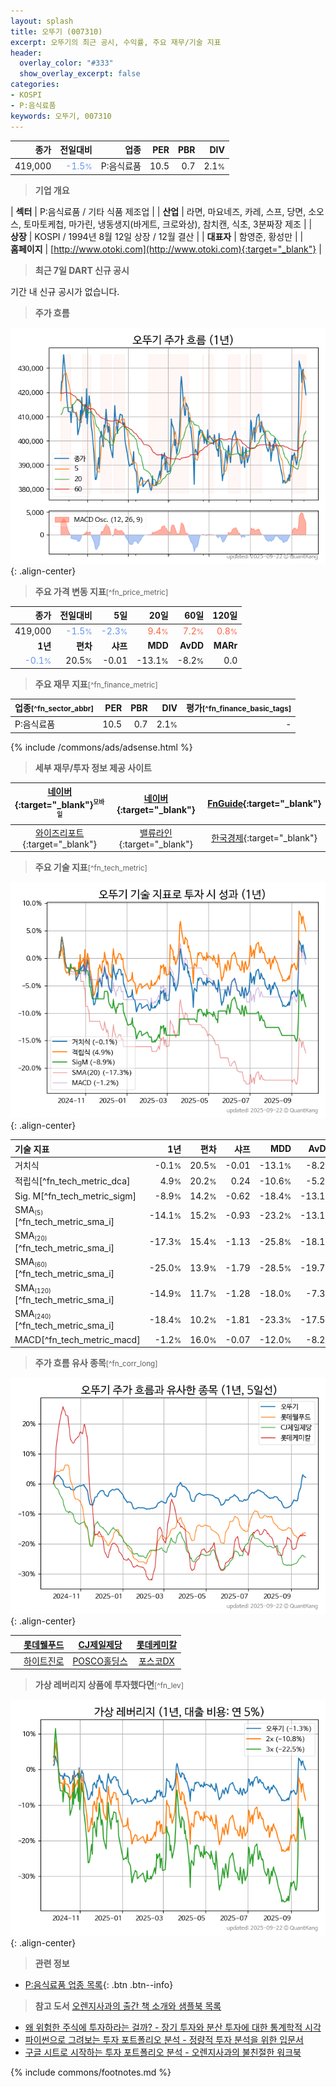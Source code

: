 ```yaml
---
layout: splash
title: 오뚜기 (007310)
excerpt: 오뚜기의 최근 공시, 수익률, 주요 재무/기술 지표
header:
  overlay_color: "#333"
  show_overlay_excerpt: false
categories:
- KOSPI
- P:음식료품
keywords: 오뚜기, 007310
---
```


| **종가** | **전일대비** | **업종** | **PER** | **PBR** | **DIV** |
| -------: | -----------: | -------: | ------: | ------: | ------: |
| 419,000 | <span style="color: cornflowerblue">-1.5<small>%</small></span> | P:음식료품 | 10.5 | 0.7 | 2.1<small>%</small> |

<!-- more -->


> **기업 개요**<a id="company"></a>

| <span style="white-space:nowrap;">**섹터**</span> | P:음식료품 / 기타 식품 제조업 |
| <span style="white-space:nowrap;">**산업**</span> | 라면, 마요네즈, 카레, 스프, 당면, 소오스, 토마토케첩, 마가린, 냉동생지(바게트, 크로와상), 참치캔, 식초, 3분짜장 제조 |
| <span style="white-space:nowrap;">**상장**</span> | KOSPI / 1994년 8월 12일 상장 / 12월 결산 |
| <span style="white-space:nowrap;">**대표자**</span> | 함영준, 황성만 |
| <span style="white-space:nowrap;">**홈페이지**</span> | [http://www.otoki.com](http://www.otoki.com){:target="_blank"} |


> **최근 7일 DART 신규 공시**<a id="dart"></a>

기간 내 신규 공시가 없습니다.


> **주가 흐름**<a id="price"></a>

![007310](/stock/images/007310.png){: .align-center}


> **주요 가격 변동 지표**<small>[^fn_price_metric]</small>

| **종가** | **전일대비** | **5일** | **20일** | **60일** | **120일** |
| -------: | -----------: | ------: | -------: | -------: | --------: |
| 419,000 | <span style="color: cornflowerblue">-1.5<small>%</small></span> | <span style="color: cornflowerblue">-2.3<small>%</small></span> | <span style="color: tomato">9.4<small>%</small></span> | <span style="color: tomato">7.2<small>%</small></span> | <span style="color: tomato">0.8<small>%</small></span> |
| **1년** | **편차** | **샤프** | **MDD** | **AvDD** | **MARr** |
| <span style="color: cornflowerblue">-0.1<small>%</small></span> | 20.5<small>%</small> | -0.01 | -13.1<small>%</small> | -8.2<small>%</small> | 0.0 |


> **주요 재무 지표**<small>[^fn_finance_metric]</small>

| **업종**<small>[^fn_sector_abbr]</small> | **PER** | **PBR** | **DIV** | **평가**<small>[^fn_finance_basic_tags]</small> |
| :--------------------------------------- | ------: | ------: | ------: | ----------------------------------------------: |
| P:음식료품 | 10.5 | 0.7 | 2.1<small>%</small> | - |



{% include /commons/ads/adsense.html %}

> **세부 재무/투자 정보 제공 사이트**

| [네이버](https://m.stock.naver.com/domestic/stock/007310/finance/summary){:target="_blank"}<sup><small>모바일</small></sup> | [네이버](https://finance.naver.com/item/coinfo.naver?code=007310){:target="_blank"} | [FnGuide](https://comp.fnguide.com/SVO2/ASP/SVD_Invest.asp?gicode=A007310&MenuYn=Y){:target="_blank"} |
| :---: | :---: | :---: |
| [와이즈리포트](https://comp.wisereport.co.kr/company/c1040001.aspx?cmp_cd=007310){:target="_blank"} | [밸류라인](https://www.valueline.co.kr/finance/summary/007310){:target="_blank"} | [한국경제](https://markets.hankyung.com/stock/007310/financial-summary){:target="_blank"} |


> **주요 기술 지표**<small>[^fn_tech_metric]</small>


![007310](/stock/images/007310_tech.png){: .align-center}

| **기술 지표** | **1년** | **편차** | **샤프** | **MDD** | **AvDD** |
| :------------ | ------: | -----------: | -------: | ------: | -------: |
| 거치식 | -0.1<small>%</small> | 20.5<small>%</small> | -0.01 | -13.1<small>%</small> | -8.2<small>%</small> |
| 적립식[^fn_tech_metric_dca] | 4.9<small>%</small> | 20.2<small>%</small> | 0.24 | -10.6<small>%</small> | -5.2<small>%</small> |
| Sig. M[^fn_tech_metric_sigm] | -8.9<small>%</small> | 14.2<small>%</small> | -0.62 | -18.4<small>%</small> | -13.1<small>%</small> |
| SMA<small><sub>(5)</sub></small>[^fn_tech_metric_sma_i] | -14.1<small>%</small> | 15.2<small>%</small> | -0.93 | -23.2<small>%</small> | -13.1<small>%</small> |
| SMA<small><sub>(20)</sub></small>[^fn_tech_metric_sma_i] | -17.3<small>%</small> | 15.4<small>%</small> | -1.13 | -25.8<small>%</small> | -18.1<small>%</small> |
| SMA<small><sub>(60)</sub></small>[^fn_tech_metric_sma_i] | -25.0<small>%</small> | 13.9<small>%</small> | -1.79 | -28.5<small>%</small> | -19.7<small>%</small> |
| SMA<small><sub>(120)</sub></small>[^fn_tech_metric_sma_i] | -14.9<small>%</small> | 11.7<small>%</small> | -1.28 | -18.0<small>%</small> | -7.3<small>%</small> |
| SMA<small><sub>(240)</sub></small>[^fn_tech_metric_sma_i] | -18.4<small>%</small> | 10.2<small>%</small> | -1.81 | -23.3<small>%</small> | -17.5<small>%</small> |
| MACD[^fn_tech_metric_macd] | -1.2<small>%</small> | 16.0<small>%</small> | -0.07 | -12.0<small>%</small> | -8.2<small>%</small> |


> **주가 흐름 유사 종목**<a id="corr"></a><small>[^fn_corr_long]</small>

![007310](/stock/images/007310_corr.png){: .align-center}

|       | [롯데웰푸드](/280360/) | [CJ제일제당](/097950/) | [롯데케미칼](/011170/) |
| :---: | :------------------------------------: | :------------------------------------: | :------------------------------------: |
|       | [하이트진로](/000080/) | [POSCO홀딩스](/005490/) | [포스코DX](/022100/) |


> **가상 레버리지 상품에 투자했다면**<a id="2x"></a><small>[^fn_lev]</small>

![007310](/stock/images/007310_2x.png){: .align-center}


> **관련 정보**

- [P:음식료품 업종 목록](/stats/sector/kospi_업종_음식료품_종목/){: .btn .btn--info}

> **참고 도서** [오렌지사과의 출간 책 소개와 샘플북 목록](https://kongdori.tistory.com/691)

- [왜 위험한 주식에 투자하라는 걸까? - 장기 투자와 분산 투자에 대한 통계학적 시각](https://kongdori.tistory.com/421)
- [파이썬으로 그려보는 투자 포트폴리오 분석  - 정량적 투자 분석을 위한 입문서](https://kongdori.tistory.com/643)
- [구글 시트로 시작하는 투자 포트폴리오 분석 - 오렌지사과의 불친절한 워크북](https://kongdori.tistory.com/449)


{% include commons/footnotes.md %}
